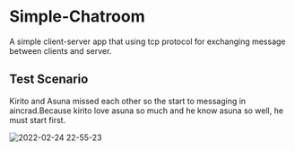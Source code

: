 # Simple-Chatroom
A simple client-server app that using tcp protocol for exchanging message between clients and server.

## Test Scenario
Kirito and Asuna missed each other so the start to messaging in aincrad.Because kirito love asuna so much and he know asuna so well, he must start first.

![2022-02-24 22-55-23](https://user-images.githubusercontent.com/41180567/155594719-d3ac5077-615c-4eae-8e32-cbf522ec06e1.gif)
